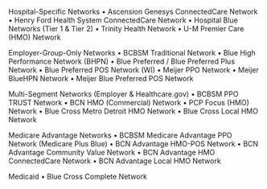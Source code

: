 Hospital-Specific Networks
	•	Ascension Genesys ConnectedCare Network
	•	Henry Ford Health System ConnectedCare Network
	•	Hospital Blue Networks (Tier 1 & Tier 2)
	•	Trinity Health Network
	•	U-M Premier Care (HMO) Network

Employer-Group-Only Networks
	•	BCBSM Traditional Network
	•	Blue High Performance Network (BHPN)
	•	Blue Preferred / Blue Preferred Plus Network
	•	Blue Preferred POS Network (WI)
	•	Meijer PPO Network
	•	Meijer BlueHPN Network
	•	Meijer Blue Preferred POS Network

Multi-Segment Networks (Employer & Healthcare.gov)
	•	BCBSM PPO TRUST Network
	•	BCN HMO (Commercial) Network
	•	PCP Focus (HMO) Network
	•	Blue Cross Metro Detroit HMO Network
	•	Blue Cross Local HMO Network

Medicare Advantage Networks
	•	BCBSM Medicare Advantage PPO Network (Medicare Plus Blue)
	•	BCN Advantage HMO-POS Network
	•	BCN Advantage Community Value Network
	•	BCN Advantage HMO ConnectedCare Network
	•	BCN Advantage Local HMO Network

Medicaid
	•	Blue Cross Complete Network